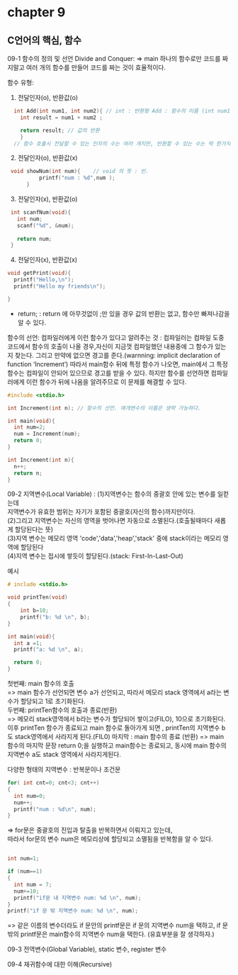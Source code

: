 # chapter 9
## C언어의 핵심, 함수
09-1 함수의 정의 및 선언
Divide and Conquer:
=> main 하나의 함수로만 코드를 짜지말고 여러 개의 함수를 만들어 코드를 짜는 것이 효율적이다.

함수 유형:
1. 전달인자(o), 반환값(o)
```c
  int Add(int num1, int num2){ // int : 반환형 Add : 함수의 이름 (int num1, int num2): 매개변수
  	int result = num1 + num2 ; 

  	return result; // 값의 반환 
	}
  // 함수 호출시 전달할 수 있는 인자의 수는 여러 개지만, 반환할 수 있는 수는 딱 한가지라는 것을 명심하자.
```	

2. 전달인자(o), 반환값(x)
```c
 void showNum(int num){    // void 의 뜻 : 빈.
		  printf("num : %d",num );
 	  }
```
3. 전달인자(x), 반환값(o)
```c
 int scanfNum(void){
   int num;
   scanf("%d", &num);
   
   return num;
 }
``` 
4. 전달인자(x), 반환값(x)
```c
void getPrint(void){
  printf("Hello,\n");
  printf("Hello my friends\n");

}
```

* return;
: return 에 아무것없이 ;만 있을 경우 값의 반환는 없고, 함수만 빠져나감을 알 수 있다. 

함수의 선언: 컴파일러에게 이런 함수가 있다고 알려주는 것
: 컴파일러는 컴파일 도중 코드에서 함수의 호출이 나올 경우,자신이 지금껏 컴파일했던 내용중에 그 함수가 있는 지 찾는다.
그리고 만약에 없으면 경고를 준다.(warnning: implicit declaration of function ‘Increment’)
따라서 main함수 뒤에 특정 함수가 나오면, main에서 그 특정함수는 컴파일이 안되어 있으므로 경고를 받을 수 있다.
하지만 함수를 선언하면 컴파일러에게 이런 함수가 뒤에 나옴을 알려주므로 이 문제를 해결할 수 있다.
```c
#include <stdio.h>

int Increment(int n); // 함수의 선언. 매개변수의 이름은 생략 가능하다. 

int main(void){
  int num=2;
  num = Increment(num);
  return 0;
}

int Increment(int n){
  n++;
  return n;
}
```
09-2 지역변수(Local Variable)
: (1)지역변수는 함수의 중괄호 안에 있는 변수를 일컫는데 <br>
  지역변수가 유효한 범위는 자기가 포함된 중괄호(자신의 함수)까지만이다.<br>
  (2)그리고 지역변수는 자신의 영역을 벗어나면 자동으로 소멸된다.(호출될때마다 새롭게 할당된다는 뜻)<br>
  (3)지역 변수는 메모리 영역 'code','data','heap','stack' 중에 stack이라는 메모리 영역에 할당된다 <br>
  (4)지역 변수는 접시에 쌓듯이 할당된다.(stack: First-In-Last-Out)

  예시 <br>
```c
# include <stdio.h>

void printTen(void)
{
	int b=10;
	printf("b: %d \n", b);
}

int main(void){
  int a =1;
  printf("a: %d \n", a);

  return 0;
}
```
첫번째: main 함수의 호출<br>
=> main 함수가 선언되면 변수 a가 선언되고, 따라서 메모리 stack 영역에서 a라는 변수가 할당되고 1로 초기화된다. <br> 
두번째: printTen함수의 호출과 종료(반환)<br>
=> 메모리 stack영역에서 b라는 변수가 할당되어 쌓이고(FILO), 10으로 초기화된다.<br>
   이후 printTen 함수가 종료되고 main 함수로 돌아가게 되면 , printTen의 지역변수 b도 stack영역에서 사라지게 된다.(FIL0)
마지막 : main 함수의 종료 (반환)
=> main 함수의 마지막 문장 return 0;을 실행하고 main함수는 종료되고, 동시에 main 함수의 지역변수 a도 stack 영역에서 사라지게된다.
  
다양한 형태의 지역변수 : 반복문이나 조건문<br>
```c
for( int cnt=0; cnt<3; cnt++)
{
  int num=0;
  num++;
  printf("num : %d\n", num);
}
```
=> for문은 중괄호의 진입과 탈출을 반복하면서 이뤄지고 있는데,<br>
  따라서 for문의 변수 num은 메모리상에 할당되고 소멸됨을 반복함을 알 수 있다.<br>
```c

int num=1;

if (num==1)
{
  int num = 7;
  num+=10;
  printf("if문 내 지역변수 num: %d \n", num);
}
printf("if 문 밖 지역변수 num: %d \n", num);
```
=> 같은 이름의 변수더라도 if 문안의 printf문은 if 문의 지역변수 num을 택하고,
if 문 밖의 printf문은 main함수의 지역변수 num을 택한다. (유효부분을 잘 생각하자.)<br>

09-3 전역변수(Global Variable), static 변수, register 변수


09-4 재귀함수에 대한 이해(Recursive)

